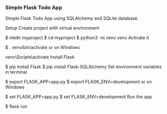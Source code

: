 ### Simple Flask Todo App

Simple Flask Todo App using SQLAlchemy and SQLite database.


Setup
Create project with virtual environment

$ mkdir myproject
$ cd myproject
$ python3 -m venv venv
Activate it

$ . venv/bin/activate
or on Windows

venv\Scripts\activate
Install Flask

$ pip install Flask
$ pip install Flask-SQLAlchemy
Set environment variables in terminal

$ export FLASK_APP=app.py
$ export FLASK_ENV=development
or on Windows

$ set FLASK_APP=app.py
$ set FLASK_ENV=development
Run the app

$ flask run